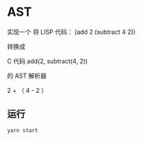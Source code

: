 # AST

实现一个 将
 LISP 代码： (add 2 (subtract 4 2))

转换成

C    代码  add(2, subtract(4, 2))

的 AST 解析器

2 + （ 4 - 2 ）

## 运行

``` bash
yarn start
```